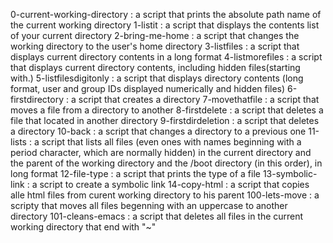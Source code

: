 0-current-working-directory 
: a script that prints the absolute path name of the current working directory
1-listit
: a script that displays the contents list of your current directory
2-bring-me-home
: a script that changes the working directory to the user's home directory
3-listfiles
: a script that displays current directory contents in a long format
4-listmorefiles
: a script that displays current directory contents, including hidden files(starting with.)
5-listfilesdigitonly
: a script that displays directory contents (long format, user and group IDs displayed numerically and hidden files)
6-firstdirectory
: a script that creates a directory
7-movethatfile
: a script that moves a file from a directory to another
8-firstdelete
: a script that deletes a file that located in another directory
9-firstdirdeletion
: a script that deletes a directory
10-back
: a script that changes a directory to a previous one
11-lists
: a script that lists all files (even ones with names beginning with a period character, which are normally hidden) in the current directory and the parent of the working directory and the /boot directory (in this order), in long format
12-file-type
: a script that prints the type of a file
13-symbolic-link 
: a script to create a symbolic link
14-copy-html
: a script that copies alle html files from curent working directory to his parent
100-lets-move
: a scripty that moves all files begenning with an uppercase to another directory
101-cleans-emacs
: a script that deletes all files in the current working directory that end with "~"
